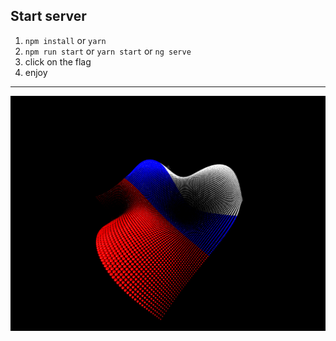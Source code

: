 
## Start server

1.  `npm install` or `yarn`
2.  `npm run start` or `yarn start` or `ng serve`
3.  click on the flag
4.  enjoy

____

![Alt text](dance_flag.png?raw=true "Title")